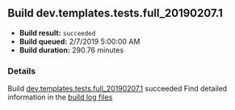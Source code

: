 ## Build dev.templates.tests.full_20190207.1
- **Build result:** `succeeded`
- **Build queued:** 2/7/2019 5:00:00 AM
- **Build duration:** 290.76 minutes
### Details
Build [dev.templates.tests.full_20190207.1](https://winappstudio.visualstudio.com/web/build.aspx?pcguid=a4ef43be-68ce-4195-a619-079b4d9834c2&builduri=vstfs%3a%2f%2f%2fBuild%2fBuild%2f27046) succeeded
Find detailed information in the [build log files](https://uwpctdiags.blob.core.windows.net/buildlogs/dev.templates.tests.full_20190207.1_logs.zip)
